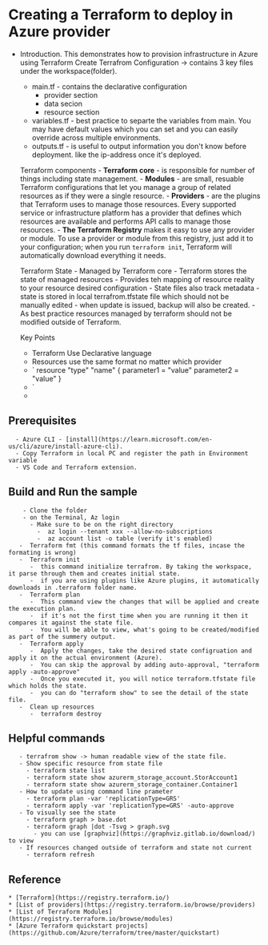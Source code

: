 # Creating a Terraform to deploy in Azure provider
- Introduction.
    This demonstrates how to provision infrastructure in Azure using Terraform
    Create Terrafrom Configuration -> contains 3 key files under the workspace(folder).
    - main.tf - contains the declarative configuration
      - provider section
      - data secion
      - resource section
    - variables.tf - best practice to separte the variables from main. You may have default values which you can set and you can easily override across multiple environments.
    - outputs.tf - is useful to output information you don't know before deployment. like the ip-address once it's deployed. 
   
    Terraform components
        - **Terraform core** - is responsible for number of things including state management. 
        - **Modules** - are small, resuable Terraform configurations that let you manage a group of related resources as if they were a single resource. 
        - **Providers** - are the plugins that Terraform uses to manage those resources. Every supported service or infrastructure platform has a provider that defines which resources are available and performs API calls to manage those resources.
        - **The Terraform Registry** makes it easy to use any provider or module. To use a provider or module from this registry, just add it to your configuration; when you run `terraform init`, Terraform will automatically download everything it needs.
    
    Terraform State
       - Managed by Terraform core
       - Terraform stores the state of managed resources
       - Provides teh mapping of resource reality to your resource desired configuration 
       - State files also track metadata 
       - state is stored in local terrafrom.tfstate file which should not be manually edited 
       - when update is issued, backup will also be created. 
       - As best practice resources managed by terraform should not be modified outside of Terraform.
    
    Key Points
    -  Terraform Use Declarative language 
    -  Resources use the same format no matter which provider 
    -  `
           resource "type" "name" {
                  parameter1 = "value"
                  parameter2 = "value"
           }
    -  `
    -  
## Prerequisites
      - Azure CLI - [install](https://learn.microsoft.com/en-us/cli/azure/install-azure-cli). 
      - Copy Terraform in local PC and register the path in Environment variable 
      - VS Code and Terraform extension. 


## Build and Run the sample
        - Clone the folder
        - on the Terminal, Az login
          - Make sure to be on the right directory
            -  az login --tenant xxx --allow-no-subscriptions
            -  az account list -o table (verify it's enabled)
       -  Terraform fmt (this command formats the tf files, incase the formating is wrong)
       -  Terraform init 
          -  this command initialize terrafrom. By taking the workspace, it parse through them and creates initial state.
          -  if you are using plugins like Azure plugins, it automatically downloads in .terraform folder name.
       -  Terraform plan 
          -  This command view the changes that will be applied and create the execution plan.
          -  if it's not the first time when you are running it then it compares it against the state file. 
          -  You will be able to view, what's going to be created/modified as part of the summery output.
       -  Terraform apply
          -  Apply the changes, take the desired state configruation and apply it on the actual environment (Azure).
          -  You can skip the approval by adding auto-approval, "terraform apply -auto-approve"
          -  Once you executed it, you will notice terraform.tfstate file which holds the state.
          -  you can do "terraform show" to see the detail of the state file. 
       -  Clean up resources
          -  terraform destroy
  
## Helpful commands
       - terrafrom show -> human readable view of the state file. 
       - Show specific resource from state file
         - terraform state list
         - terraform state show azurerm_storage_account.StorAccount1
         - terraform state show azurerm_storage_container.Container1
       - How to update using command line prameter 
         - terraform plan -var 'replicationType=GRS'
         - terraform apply -var 'replicationType=GRS' -auto-approve
       - To visually see the state
         - terraform graph > base.dot
         - terraform graph |dot -Tsvg > graph.svg 
           - you can use [graphviz](https://graphviz.gitlab.io/download/) to view 
       - If resources changed outside of terraform and state not current
         - terraform refresh
  
## Reference
    * [Terraform](https://registry.terraform.io/)
    * [List of providers](https://registry.terraform.io/browse/providers)
    * [List of Terraform Modules](https://registry.terraform.io/browse/modules)
    * [Azure Terraform quickstart projects](https://github.com/Azure/terraform/tree/master/quickstart)